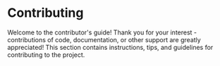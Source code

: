 # Contributing

Welcome to the contributor's guide!
Thank you for your interest - contributions of code, documentation, or other support are greatly appreciated!
This section contains instructions, tips, and guidelines for contributing to the project.

